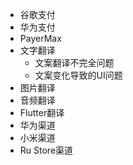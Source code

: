 
- 谷歌支付
- 华为支付
- PayerMax
- 文字翻译
	- 文案翻译不完全问题
	- 文案变化导致的UI问题
- 图片翻译
- 音频翻译
- Flutter翻译
- 华为渠道
- 小米渠道
- Ru Store渠道

